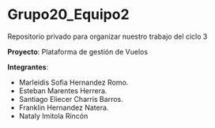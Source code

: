 # Grupo20_Equipo2
Repositorio privado para organizar nuestro trabajo del ciclo 3

**Proyecto**: Plataforma de gestión de Vuelos

**Integrantes**:

- Marleidis Sofia Hernandez Romo.
- Esteban Marentes Herrera.
- Santiago Eliecer Charris Barros.
- Franklin Hernandez Natera.
- Nataly Imitola Rincón

